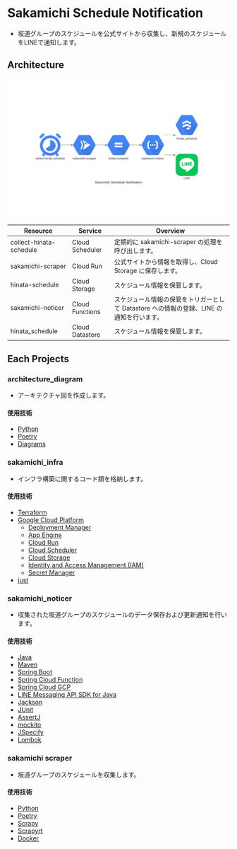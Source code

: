 # Sakamichi Schedule Notification

- 坂道グループのスケジュールを公式サイトから収集し、新規のスケジュールをLINEで通知します。

## Architecture

![](architecture_diagram/output/architecture_diagram.png)

| Resource                | Service         | Overview                                                        |
|-------------------------|-----------------|-----------------------------------------------------------------|
| collect-hinata-schedule | Cloud Scheduler | 定期的に sakamichi-scraper の処理を呼び出します。                       |
| sakamichi-scraper       | Cloud Run       | 公式サイトから情報を取得し、Cloud Storage に保存します。                     |
| hinata-schedule         | Cloud Storage   | スケジュール情報を保管します。                                             |
| sakamichi-noticer       | Cloud Functions | スケジュール情報の保管をトリガーとして Datastore への情報の登録、LINE の通知を行います。 |
| hinata_schedule         | Cloud Datastore | スケジュール情報を保管します。                                             |

## Each Projects

### architecture_diagram

- アーキテクチャ図を作成します。

#### 使用技術
- [Python](https://www.python.org/)
- [Poetry](https://python-poetry.org/)
- [Diagrams](https://diagrams.mingrammer.com/)

### sakamichi_infra

- インフラ構築に関するコード類を格納します。

#### 使用技術
- [Terraform](https://www.terraform.io/)
- [Google Cloud Platform](https://console.cloud.google.com/?hl=ja)
  - [Deployment Manager](https://cloud.google.com/deployment-manager)
  - [App Engine](https://cloud.google.com/appengine)
  - [Cloud Run](https://cloud.google.com/run)
  - [Cloud Scheduler](https://cloud.google.com/scheduler)
  - [Cloud Storage](https://cloud.google.com/storage/)
  - [Identity and Access Management (IAM)](https://cloud.google.com/iam/)
  - [Secret Manager](https://cloud.google.com/secret-manager)
- [just](https://github.com/casey/just)

### sakamichi_noticer

- 収集された坂道グループのスケジュールのデータ保存および更新通知を行います。

#### 使用技術
- [Java](https://www.java.com/ja/)
- [Maven](https://maven.apache.org/)
- [Spring Boot](https://spring.io/projects/spring-boot)
- [Spring Cloud Function](https://spring.io/projects/spring-cloud-function)
- [Spring Cloud GCP](https://spring.io/projects/spring-cloud-gcp)
- [LINE Messaging API SDK for Java](https://github.com/line/line-bot-sdk-java)
- [Jackson](https://github.com/FasterXML/jackson)
- [JUnit](https://junit.org/junit5/)
- [AssertJ](https://assertj.github.io/doc/)
- [mockito](https://site.mockito.org/)
- [JSpecify](https://jspecify.dev/)
- [Lombok](https://projectlombok.org/)

### sakamichi scraper

- 坂道グループのスケジュールを収集します。

#### 使用技術
- [Python](https://www.python.org/)
- [Poetry](https://python-poetry.org/)
- [Scrapy](https://scrapy.org/)
- [Scrapyrt](https://github.com/scrapinghub/scrapyrt)
- [Docker](https://www.docker.com/)
